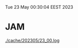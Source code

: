 Tue 23 May 00:30:04 EEST 2023
# JAM
<a href='./cache/202305/23_00.log'>./cache/202305/23_00.log</a>
